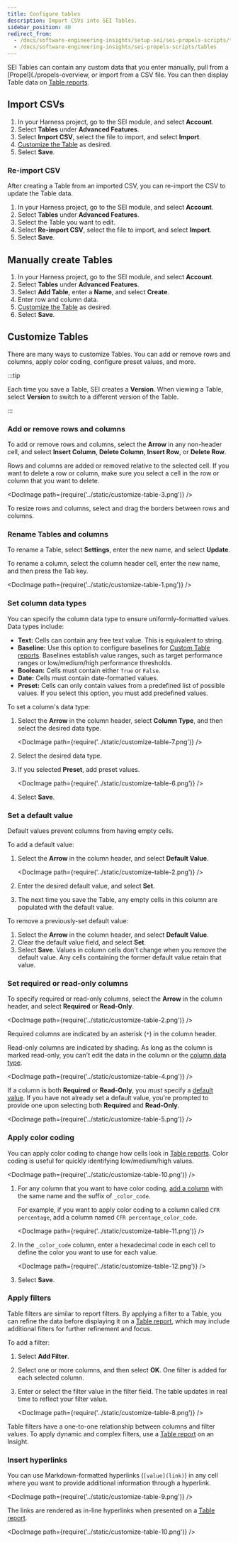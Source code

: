 ```yaml
---
title: Configure tables
description: Import CSVs into SEI Tables.
sidebar_position: 40
redirect_from:
  - /docs/software-engineering-insights/setup-sei/sei-propels-scripts/tables
  - /docs/software-engineering-insights/sei-propels-scripts/tables
---
```


SEI Tables can contain any custom data that you enter manually, pull from a [Propel](./propels-overview, or import from a CSV file. You can then display Table data on [Table reports](./table-reports).

## Import CSVs

1. In your Harness project, go to the SEI module, and select **Account**.
2. Select **Tables** under **Advanced Features**.
3. Select **Import CSV**, select the file to import, and select **Import**.
4. [Customize the Table](#customize-tables) as desired.
5. Select **Save**.

### Re-import CSV

After creating a Table from an imported CSV, you can re-import the CSV to update the Table data.

1. In your Harness project, go to the SEI module, and select **Account**.
2. Select **Tables** under **Advanced Features**.
3. Select the Table you want to edit.
4. Select **Re-import CSV**, select the file to import, and select **Import**.
5. Select **Save**.

## Manually create Tables

1. In your Harness project, go to the SEI module, and select **Account**.
2. Select **Tables** under **Advanced Features**.
3. Select **Add Table**, enter a **Name**, and select **Create**.
4. Enter row and column data.
5. [Customize the Table](#customize-tables) as desired.
6. Select **Save**.

## Customize Tables

There are many ways to customize Tables. You can add or remove rows and columns, apply color coding, configure preset values, and more.

:::tip

Each time you save a Table, SEI creates a **Version**. When viewing a Table, select **Version** to switch to a different version of the Table.

:::

### Add or remove rows and columns

To add or remove rows and columns, select the **Arrow** in any non-header cell, and select **Insert Column**, **Delete Column**, **Insert Row**, or **Delete Row**.

Rows and columns are added or removed relative to the selected cell. If you want to delete a row or column, make sure you select a cell in the row or column that you want to delete.

<!-- ![](../static/customize_table3.png) -->

<DocImage path={require('../static/customize-table-3.png')} />

To resize rows and columns, select and drag the borders between rows and columns.

### Rename Tables and columns

To rename a Table, select **Settings**, enter the new name, and select **Update**.

To rename a column, select the column header cell, enter the new name, and then press the Tab key.

<!-- ![](../static/customize_table1.png) -->

<DocImage path={require('../static/customize-table-1.png')} />

### Set column data types

You can specify the column data type to ensure uniformly-formatted values. Data types include:

* **Text:** Cells can contain any free text value. This is equivalent to string.
* **Baseline:** Use this option to configure baselines for [Custom Table reports](./table-reports). Baselines establish value ranges, such as target performance ranges or low/medium/high performance thresholds.
* **Boolean:** Cells must contain either `True` or `False`.
* **Date:** Cells must contain date-formatted values.
* **Preset:** Cells can only contain values from a predefined list of possible values. If you select this option, you must add predefined values.

To set a column's data type:

1. Select the **Arrow** in the column header, select **Column Type**, and then select the desired data type.

   <!-- ![](../static/customize_table7.png) -->

   <DocImage path={require('../static/customize-table-7.png')} />

2. Select the desired data type.
3. If you selected **Preset**, add preset values.

   <!-- ![](../static/customize_table6.png) -->

   <DocImage path={require('../static/customize-table-6.png')} />

4. Select **Save**.

### Set a default value

Default values prevent columns from having empty cells.

To add a default value:

1. Select the **Arrow** in the column header, and select **Default Value**.

   <!-- ![](../static/customize_table2.png) -->

   <DocImage path={require('../static/customize-table-2.png')} />

2. Enter the desired default value, and select **Set**.
3. The next time you save the Table, any empty cells in this column are populated with the default value.

To remove a previously-set default value:

1. Select the **Arrow** in the column header, and select **Default Value**.
2. Clear the default value field, and select **Set**.
3. Select **Save**. Values in column cells don't change when you remove the default value. Any cells containing the former default value retain that value.

### Set required or read-only columns

To specify required or read-only columns, select the **Arrow** in the column header, and select **Required** or **Read-Only**.

<!-- ![](../static/customize_table2.png) -->

<DocImage path={require('../static/customize-table-2.png')} />

Required columns are indicated by an asterisk (`*`) in the column header.

Read-only columns are indicated by shading. As long as the column is marked read-only, you can't edit the data in the column or the [column data type](#set-column-data-types).

<!-- ![](../static/customize_table4.png) -->

<DocImage path={require('../static/customize-table-4.png')} />

If a column is both **Required** or **Read-Only**, you *must* specify a [default value](#set-a-default-value). If you have not already set a default value, you're prompted to provide one upon selecting both **Required** and **Read-Only**.

<!-- ![](../static/customize_table5.png) -->

<DocImage path={require('../static/customize-table-5.png')} />

### Apply color coding

You can apply color coding to change how cells look in [Table reports](./table-reports). Color coding is useful for quickly identifying low/medium/high values.

<!-- ![](../static/customize_table10.png) -->

<DocImage path={require('../static/customize-table-10.png')} />

1. For any column that you want to have color coding, [add a column](#add-or-remove-rows-and-columns) with the same name and the suffix of `_color_code`.

   For example, if you want to apply color coding to a column called `CFR percentage`, add a column named `CFR percentage_color_code`.

   <!-- ![](../static/customize_table11.png) -->

   <DocImage path={require('../static/customize-table-11.png')} />

2. In the `_color_code` column, enter a hexadecimal code in each cell to define the color you want to use for each value.

   <!-- ![](../static/customize_table12.png) -->

   <DocImage path={require('../static/customize-table-12.png')} />

3. Select **Save**.

### Apply filters

Table filters are similar to report filters. By applying a filter to a Table, you can refine the data before displaying it on a [Table report](./table-reports), which may include additional filters for further refinement and focus.

To add a filter:

1. Select **Add Filter**.
2. Select one or more columns, and then select **OK**. One filter is added for each selected column.
3. Enter or select the filter value in the filter field. The table updates in real time to reflect your filter value.

   <!-- ![](../static/customize_table8.png) -->

   <DocImage path={require('../static/customize-table-8.png')} />

Table filters have a one-to-one relationship between columns and filter values. To apply dynamic and complex filters, use a [Table report](./table-reports) on an Insight.

### Insert hyperlinks

You can use Markdown-formatted hyperlinks (`[value](link)`) in any cell where you want to provide additional information through a hyperlink.

<!-- ![](../static/customize_table9.png) -->

<DocImage path={require('../static/customize-table-9.png')} />

The links are rendered as in-line hyperlinks when presented on a [Table report](./table-reports).

<!-- ![](../static/customize_table10.png) -->

<DocImage path={require('../static/customize-table-10.png')} />
